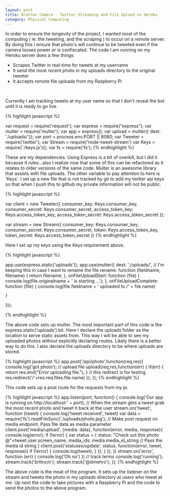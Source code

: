 ```yaml
---
layout: post
title: Bratton Camera - Twitter Streaming and File Upload on Heroku
category: Physical Computing
---
```


<p>In order to ensure the longevity of the project, I wanted most of the computing ( ie: the tweeting, and the scraping ) to occur on a remote server.  By doing this I ensure that photo's will continue to be tweeted even if the camera looses power or is confiscated. The code I am running on my Heroku server does a few things: </p>
<ul>
    <li>Scrapes Twitter in real-time for tweets at my username</li>
    <li>It send the most recent photo in my uploads directory to the original tweeter</li>
    <li>It accepts remote file uploads from my Raspberry Pi</li>
</ul>
<br>
<p>Currently I am tracking tweets at my user name so that I don't reveal the bot until it is ready to go live.</p>

{% highlight javascript %}

var request         =       require('request');
var express         =       require("express");
var multer          =       require('multer');
var app             =       express();
var upload          =       multer({ dest: './uploads/'});
var port = process.env.PORT || 8080;
var Tweeter         =       require('twitter');
var Stream          =       require('node-tweet-stream')
var Keys            =       require('./keys.js')();
var fs              =       require('fs');
{% endhighlight %}

<p> These are my dependencies.  Using Express is a bit of overkill, but I did it because it rules...also I realize now that some of this can be refactored as it relates to older versions of the same code. Multer is an awesome library that assists with file uploads. The other variable to pay attention to here is 'Keys'.  I set up a new file that is not tracked by git to add my twitter api keys so that when I push this to github my private information will not be public.</p>

{% highlight javascript %}

var client = new Tweeter({
  consumer_key: Keys.consumer_key,
  consumer_secret: Keys.consumer_secret,
  access_token_key: Keys.access_token_key,
  access_token_secret: Keys.access_token_secret
});

var stream = new Stream({
    consumer_key: Keys.consumer_key,
    consumer_secret: Keys.consumer_secret,
    token: Keys.access_token_key,
    token_secret: Keys.access_token_secret
})
{% endhighlight %}
<p>Here I set up my keys using the Keys requirement above.</p>

{% highlight javascript %}

app.use(express.static('uploads'));
app.use(multer({ dest: './uploads/',
    // I'm keeping this in case I want to rename the file
    rename: function (fieldname, filename) {
        return filename;
    },
    onFileUploadStart: function (file) {
        console.log(file.originalname + ' is starting ...');
    },
    onFileUploadComplete: function (file) {
        console.log(file.fieldname + ' uploaded to  /' + file.name)

    }
}));

{% endhighlight %}

<p>The above code sets up multer. The most important part of this code is the express.static('uploads') bit.  Here I declare the uploads folder as the location to serve static assets from.  This way I will be able to see my uploaded photos without explicitly declaring routes. Likely there is a better way to do this.  I also declare the uploads directory to be where uploads are stored.</p>

{% highlight javascript %}
app.post('/api/photo',function(req,res){
    console.log('got photo');
    // upload file
    upload(req,res,function(err) {
        if(err) {
            return res.end("Error uploading file.");
        }
        // this redirect is for testing
        res.redirect('/'+res.req.files.file.name)
    });
});
{% endhighlight %}
<p>This code sets up a post route for the requests from my pi.</p>

{% highlight javascript %}
app.listen(port, function() {
    console.log('Our app is running on http://localhost:' + port);
    // When the stream gets a tweet grab the most recent photo and tweet it back at the user
    stream.on('tweet', function (tweet) {
      console.log('tweet received', tweet)
      var data = require('fs').readFileSync('./uploads/photo.jpg');
      // Make post request on media endpoint. Pass file data as media parameter
      client.post('media/upload', {media: data}, function(error, media, response){
        console.log(error);
        if (!error) {
          var status = {
            status: "Check out this photo @"+tweet.user.screen_name,
            media_ids: media.media_id_string // Pass the media id string
          }
          client.post('statuses/update', status, function(error, tweet, response){
            if (!error) {
              console.log(tweet);
            }
          });
        }
      });
    })
    stream.on('error', function (err) {
      console.log('Oh no')
    })
    // track terms
    console.log('running');
    stream.track('brttncm');
    stream.track('@dmehro');
});
{% endhighlight %}
<p>The above code is the meat of the program.  It sets up the listener on the stream and tweets the photo in my uploads directory at users who tweet at me. Up next the code to take pictures with a Raspberry Pi and the code to send the photos to the above program.</p>